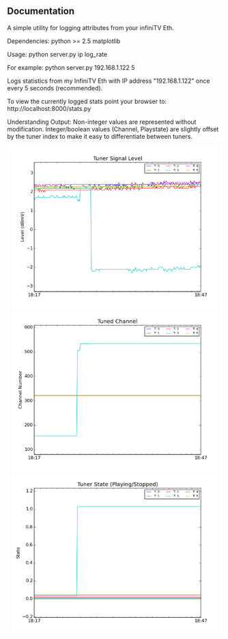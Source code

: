 Documentation
-------------

A simple utility for logging attributes from your infiniTV Eth. 

Dependencies:
	python >= 2.5
	matplotlib

Usage:
	python server.py ip log_rate

For example:
	python server.py 192.168.1.122 5

Logs statistics from my InfiniTV Eth with IP address "192.168.1.122" once every 5 seconds (recommended).

To view the currently logged stats point your browser to:
	http://localhost:8000/stats.py

Understanding Output:
	Non-integer values are represented without modification. Integer/boolean values (Channel, Playstate) are slightly offset by the tuner index to make it easy to differentiate between tuners. 

![Example Output](screenshots/8a3db400-529e-4c6b-81a1-90bda282e64a.png)
![Example Output](screenshots/99740001-62db-42dc-87cf-007163e30bfa.png)
![Example Output](screenshots/a7d03ed0-a50a-4b79-90ba-416efa4d0919.png)
